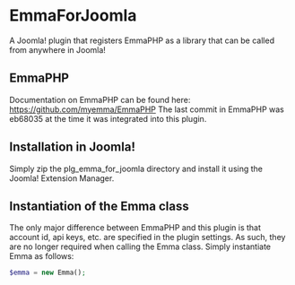 EmmaForJoomla
=============
A Joomla! plugin that registers EmmaPHP as a library that can be called from anywhere in Joomla!

## EmmaPHP
Documentation on EmmaPHP can be found here: https://github.com/myemma/EmmaPHP
The last commit in EmmaPHP was eb68035 at the time it was integrated into this plugin.

## Installation in Joomla!
Simply zip the plg_emma_for_joomla directory and install it using the Joomla! Extension Manager.

## Instantiation of the Emma class
The only major difference between EmmaPHP and this plugin is that account id, api keys, etc. are specified in the plugin settings. As such, they are no longer required when calling the Emma class. Simply instantiate Emma as follows: 
```php
$emma = new Emma();
```
